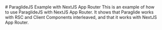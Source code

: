 # ParaglideJS Example with NextJS App Router
This is an example of how to use ParaglideJS with NextJS App Router. It shows that Paraglide works with RSC and Client Components interleaved, and that it works with NextJS App Router.


